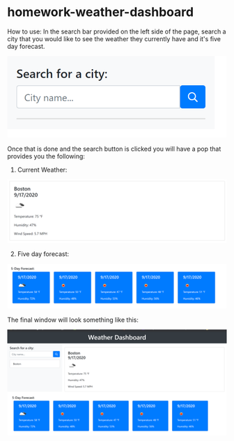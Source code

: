 # homework-weather-dashboard

How to use: In the search bar provided on the left side of the page, search a city that you would like to see the weather they currently have and it's five day forecast.

![](weather.png)

Once that is done and the search button is clicked you will have a pop that provides you the following: 

1) Current Weather:

![](currentweather.png)

2) Five day forecast:

![](5dayforecast.png)

The final window will look something like this:

![](final.png)
